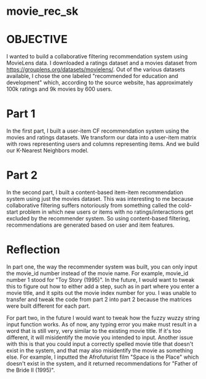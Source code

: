 # movie_rec_sk

# OBJECTIVE
I wanted to build a collaborative filtering recommendation system using MovieLens data. I downloaded a ratings dataset and a movies dataset from https://grouplens.org/datasets/movielens/. Out of the various datasets available, I chose the one labeled "recommended for education and development" which, according to the source website, has approximately 100k ratings and 9k movies by 600 users.

# Part 1
In the first part, I built a user-item CF recommendation system using the movies and ratings datasets. We transform our data into a user-item matrix with rows representing users and columns representing items. And we build our K-Nearest Neighbors model.

# Part 2
In the second part, I built a content-based item-item recommendation system using just the movies dataset. This was interesting to me because collaborative filtering suffers notoriously from something called the cold-start problem in which new users or items with no ratings/interactions get excluded by the recommender system. So using content-based filtering, recommendations are generated based on user and item features. 

# Reflection
In part one, the way the recommender system was built, you can only input the movie_id number instead of the movie name. For example, movie_id number 1 stood for "Toy Story (1995)". In the future, I would want to tweak this to figure out how to either add a step, such as in part where you enter a movie title, and it spits out the movie index number for you. I was unable to transfer and tweak the code from part 2 into part 2 because the matrices were built different for each part. 

For part two, in the future I would want to tweak how the fuzzy wuzzy string input function works. As of now, any typing error you make must result in a word that is still very, very similar to the existing movie title. If it's too different, it will misidentify the movie you intended to input. Another issue with this is that you could input a correctly spelled movie title that doesn't exist in the system, and that may also misidentify the movie as something else. For example, I inputted the Afrofuturist film "Space is the Place" which doesn't exist in the system, and it returned recommendations for "Father of the Bride II (1995)".
